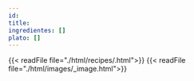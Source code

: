 ```yaml
---
id: 
title: 
ingredientes: []
plato: []
---
```


{{< readFile file="./html/recipes/.html">}}
{{< readFile file="./html/images/_image.html">}}